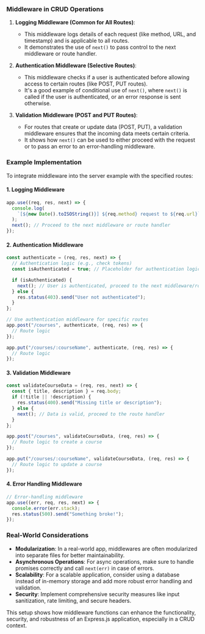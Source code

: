 ### Middleware in CRUD Operations

1. **Logging Middleware (Common for All Routes)**:

   - This middleware logs details of each request (like method, URL, and timestamp) and is applicable to all routes.
   - It demonstrates the use of `next()` to pass control to the next middleware or route handler.

2. **Authentication Middleware (Selective Routes)**:

   - This middleware checks if a user is authenticated before allowing access to certain routes (like POST, PUT routes).
   - It's a good example of conditional use of `next()`, where `next()` is called if the user is authenticated, or an error response is sent otherwise.

3. **Validation Middleware (POST and PUT Routes)**:
   - For routes that create or update data (POST, PUT), a validation middleware ensures that the incoming data meets certain criteria.
   - It shows how `next()` can be used to either proceed with the request or to pass an error to an error-handling middleware.

### Example Implementation

To integrate middleware into the server example with the specified routes:

#### 1. Logging Middleware

```javascript
app.use((req, res, next) => {
  console.log(
    `[${new Date().toISOString()}] ${req.method} request to ${req.url}`
  );
  next(); // Proceed to the next middleware or route handler
});
```

#### 2. Authentication Middleware

```javascript
const authenticate = (req, res, next) => {
  // Authentication logic (e.g., check tokens)
  const isAuthenticated = true; // Placeholder for authentication logic

  if (isAuthenticated) {
    next(); // User is authenticated, proceed to the next middleware/route
  } else {
    res.status(403).send("User not authenticated");
  }
};

// Use authentication middleware for specific routes
app.post("/courses", authenticate, (req, res) => {
  // Route logic
});

app.put("/courses/:courseName", authenticate, (req, res) => {
  // Route logic
});
```

#### 3. Validation Middleware

```javascript
const validateCourseData = (req, res, next) => {
  const { title, description } = req.body;
  if (!title || !description) {
    res.status(400).send("Missing title or description");
  } else {
    next(); // Data is valid, proceed to the route handler
  }
};

app.post("/courses", validateCourseData, (req, res) => {
  // Route logic to create a course
});

app.put("/courses/:courseName", validateCourseData, (req, res) => {
  // Route logic to update a course
});
```

#### 4. Error Handling Middleware

```javascript
// Error-handling middleware
app.use((err, req, res, next) => {
  console.error(err.stack);
  res.status(500).send("Something broke!");
});
```

### Real-World Considerations

- **Modularization**: In a real-world app, middlewares are often modularized into separate files for better maintainability.
- **Asynchronous Operations**: For async operations, make sure to handle promises correctly and call `next(err)` in case of errors.
- **Scalability**: For a scalable application, consider using a database instead of in-memory storage and add more robust error handling and validation.
- **Security**: Implement comprehensive security measures like input sanitization, rate limiting, and secure headers.

This setup shows how middleware functions can enhance the functionality, security, and robustness of an Express.js application, especially in a CRUD context.
